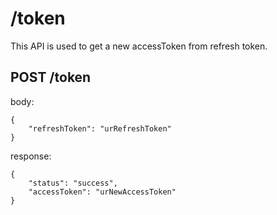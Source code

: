 # /token

This API is used to get a new accessToken from refresh token.

## POST /token

body:
```
{
    "refreshToken": "urRefreshToken"
}
```

response:
```
{
    "status": "success",
    "accessToken": "urNewAccessToken"
}
```